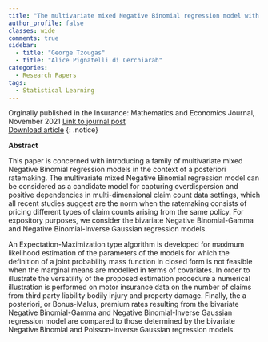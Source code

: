 ```yaml
---
title: "The multivariate mixed Negative Binomial regression model with an application to insurance a posteriori ratemaking"
author_profile: false 
classes: wide
comments: true
sidebar:
  - title: "George Tzougas"
  - title: "Alice Pignatelli di Cerchiarab"
categories:
  - Research Papers
tags:
  - Statistical Learning
---
```


Orginally published in the Insurance: Mathematics and Economics Journal, November 2021
[Link to journal post](https://doi.org/10.1016/j.insmatheco.2021.10.001)<br>
[Download article](https://github.com/IFoADataScienceResearch/IFoADataScienceResearch.github.io/raw/master/assets/pdfs/The%20multivariate%20mixed%20Negative%20Binomial%20regression%20model%20with%20an%20application%20to%20insurance%20a%20posteriori%20ratemaking.pdf)
{: .notice}

<b> Abstract </b>

This paper is concerned with introducing a family of multivariate mixed Negative Binomial regression models in the context of a posteriori ratemaking. The multivariate mixed Negative Binomial regression model can be considered as a candidate model for capturing overdispersion and positive dependencies in multi-dimensional claim count data settings, which all recent studies suggest are the norm when the ratemaking consists of pricing different types of claim counts arising from the same policy. For expository purposes, we consider the bivariate Negative Binomial-Gamma and Negative Binomial-Inverse Gaussian regression models. 

An Expectation-Maximization type algorithm is developed for maximum likelihood estimation of the parameters of the models for which the definition of a joint probability mass function in closed form is not feasible when the marginal means are modelled in terms of covariates. In order to illustrate the versatility of the proposed estimation procedure a numerical illustration is performed on motor insurance data on the number of claims from third party liability bodily injury and property damage. Finally, the a posteriori, or Bonus-Malus, premium rates resulting from the bivariate Negative Binomial-Gamma and Negative Binomial-Inverse Gaussian regression model are compared to those determined by the bivariate Negative Binomial and Poisson-Inverse Gaussian regression models.
